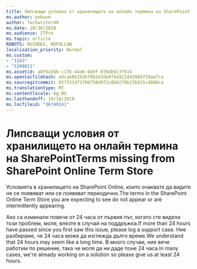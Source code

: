 ```yaml
---
title: Липсващи условия от хранилището на онлайн термина на SharePoint
ms.author: pebaum
author: Techwriter40
ms.date: 10/30/2018
ms.audience: ITPro
ms.topic: article
ROBOTS: NOINDEX, NOFOLLOW
localization_priority: Normal
ms.custom:
- "1243"
- "5200021"
ms.assetid: a0f6a3b6-c17b-44a6-bb0f-039dbbc3f614
ms.openlocfilehash: edca68b2b5bf0b2d3de0f8a921d42868729aefca
ms.sourcegitcommit: 037331d71f06750d972c0b6278b23bb15c4806ca
ms.translationtype: MT
ms.contentlocale: bg-BG
ms.lasthandoff: 10/18/2019
ms.locfileid: "36749141"
---
```

# <a name="terms-missing-from-sharepoint-online-term-store"></a><span data-ttu-id="fff49-102">Липсващи условия от хранилището на онлайн термина на SharePoint</span><span class="sxs-lookup"><span data-stu-id="fff49-102">Terms missing from SharePoint Online Term Store</span></span>

<span data-ttu-id="fff49-103">Условията в хранилището на SharePoint Online, които очаквате да видите не се появяват или се появяват периодично.</span><span class="sxs-lookup"><span data-stu-id="fff49-103">The terms in the SharePoint Online Term Store you are expecting to see do not appear or are intermittently appearing.</span></span>
  
<span data-ttu-id="fff49-104">Ако са изминали повече от 24 часа от първия път, когато сте видели този проблем, моля, влезте в случай на поддръжка.</span><span class="sxs-lookup"><span data-stu-id="fff49-104">If more than 24 hours have passed since you first saw this issue, please log a support case.</span></span> <span data-ttu-id="fff49-105">Ние разбираме, че 24 часа може да изглежда дълго време.</span><span class="sxs-lookup"><span data-stu-id="fff49-105">We understand that 24 hours may seem like a long time.</span></span> <span data-ttu-id="fff49-106">В много случаи, ние вече работим по решение, така че моля да ни даде поне 24 часа.</span><span class="sxs-lookup"><span data-stu-id="fff49-106">In many cases, we're already working on a solution so please give us at least 24 hours.</span></span>
  